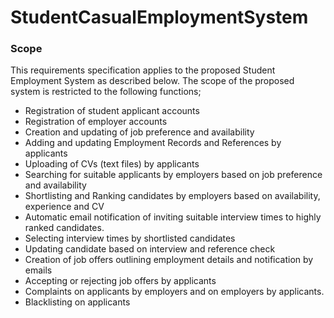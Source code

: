# StudentCasualEmploymentSystem

### Scope

This requirements specification applies to the proposed Student Employment System as described below. The scope of the proposed system is restricted to the following functions;

+ Registration of student applicant accounts
+ Registration of employer accounts
+ Creation and updating of job preference and availability
+ Adding and updating Employment Records and References by applicants
+ Uploading of CVs (text files) by applicants
+ Searching for suitable applicants by employers based on job preference and availability
+ Shortlisting and Ranking candidates by employers based on availability, experience and
CV
+ Automatic email notification of inviting suitable interview times to highly ranked
candidates.
+ Selecting interview times by shortlisted candidates
+ Updating candidate based on interview and reference check
+ Creation of job offers outlining employment details and notification by emails
+ Accepting or rejecting job offers by applicants
+ Complaints on applicants by employers and on employers by applicants.
+ Blacklisting on applicants
